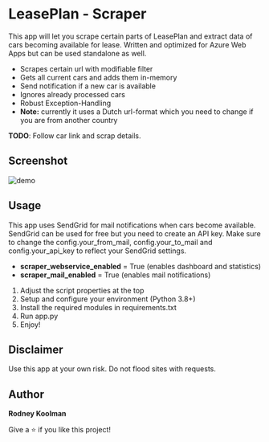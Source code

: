 # LeasePlan - Scraper

This app will let you scrape certain parts of LeasePlan and extract data of cars becoming available for lease.
Written and optimized for Azure Web Apps but can be used standalone as well.

- Scrapes certain url with modifiable filter
- Gets all current cars and adds them in-memory
- Send notification if a new car is available
- Ignores already processed cars
- Robust Exception-Handling
- **Note:** currently it uses a Dutch url-format which you need to change if you are from another country

**TODO**:
Follow car link and scrap details.

## Screenshot

![demo](/demo/demo1.jpg)

## Usage

This app uses SendGrid for mail notifications when cars become available. SendGrid can be used for free but you need to create an API key.
Make sure to change the config.your_from_mail, config.your_to_mail and config.your_api_key to reflect your SendGrid settings.

- **scraper_webservice_enabled** = True (enables dashboard and statistics)
- **scraper_mail_enabled** = True (enables mail notifications)

1. Adjust the script properties at the top
2. Setup and configure your environment (Python 3.8+)
3. Install the required modules in requirements.txt
4. Run app.py
6. Enjoy!

## Disclaimer

Use this app at your own risk. Do not flood sites with requests.

## Author

**Rodney Koolman**

Give a ⭐️ if you like this project!